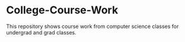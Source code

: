 # College-Course-Work
This repository shows course work from computer science classes for undergrad and grad classes.
